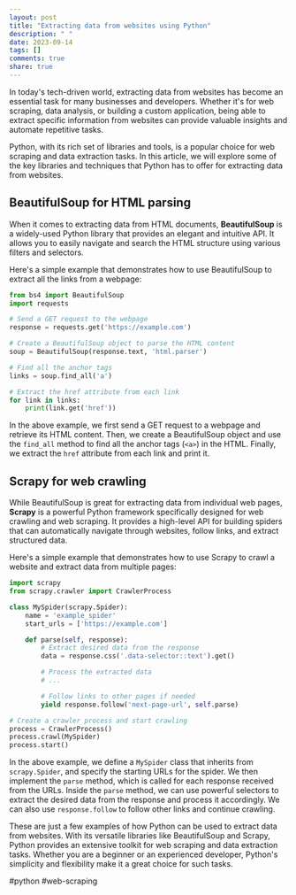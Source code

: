 ```yaml
---
layout: post
title: "Extracting data from websites using Python"
description: " "
date: 2023-09-14
tags: []
comments: true
share: true
---
```


In today's tech-driven world, extracting data from websites has become an essential task for many businesses and developers. Whether it's for web scraping, data analysis, or building a custom application, being able to extract specific information from websites can provide valuable insights and automate repetitive tasks.

Python, with its rich set of libraries and tools, is a popular choice for web scraping and data extraction tasks. In this article, we will explore some of the key libraries and techniques that Python has to offer for extracting data from websites.

## BeautifulSoup for HTML parsing

When it comes to extracting data from HTML documents, **BeautifulSoup** is a widely-used Python library that provides an elegant and intuitive API. It allows you to easily navigate and search the HTML structure using various filters and selectors.

Here's a simple example that demonstrates how to use BeautifulSoup to extract all the links from a webpage:

```python
from bs4 import BeautifulSoup
import requests

# Send a GET request to the webpage
response = requests.get('https://example.com')

# Create a BeautifulSoup object to parse the HTML content
soup = BeautifulSoup(response.text, 'html.parser')

# Find all the anchor tags
links = soup.find_all('a')

# Extract the href attribute from each link
for link in links:
    print(link.get('href'))
```

In the above example, we first send a GET request to a webpage and retrieve its HTML content. Then, we create a BeautifulSoup object and use the `find_all` method to find all the anchor tags (`<a>`) in the HTML. Finally, we extract the `href` attribute from each link and print it.

## Scrapy for web crawling

While BeautifulSoup is great for extracting data from individual web pages, **Scrapy** is a powerful Python framework specifically designed for web crawling and web scraping. It provides a high-level API for building spiders that can automatically navigate through websites, follow links, and extract structured data.

Here's a simple example that demonstrates how to use Scrapy to crawl a website and extract data from multiple pages:

```python
import scrapy
from scrapy.crawler import CrawlerProcess

class MySpider(scrapy.Spider):
    name = 'example_spider'
    start_urls = ['https://example.com']

    def parse(self, response):
        # Extract desired data from the response
        data = response.css('.data-selector::text').get()

        # Process the extracted data
        # ...

        # Follow links to other pages if needed
        yield response.follow('next-page-url', self.parse)

# Create a crawler process and start crawling
process = CrawlerProcess()
process.crawl(MySpider)
process.start()
```

In the above example, we define a `MySpider` class that inherits from `scrapy.Spider`, and specify the starting URLs for the spider. We then implement the `parse` method, which is called for each response received from the URLs. Inside the `parse` method, we can use powerful selectors to extract the desired data from the response and process it accordingly. We can also use `response.follow` to follow other links and continue crawling.

These are just a few examples of how Python can be used to extract data from websites. With its versatile libraries like BeautifulSoup and Scrapy, Python provides an extensive toolkit for web scraping and data extraction tasks. Whether you are a beginner or an experienced developer, Python's simplicity and flexibility make it a great choice for such tasks.

#python #web-scraping
